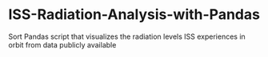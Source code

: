 # ISS-Radiation-Analysis-with-Pandas
Sort Pandas script that visualizes the radiation levels ISS experiences in orbit from data publicly available
